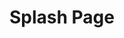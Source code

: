 ---
title: "Splash Page"
layout: splash
permalink: /splash
header:
  overlay_image: /assets/images/wallpaper.png
  overlay_color: "#333"
excerpt: "Bacon ipsum dolor sit amet salami ham hock ham, hamburger corned beef short ribs kielbasa biltong t-bone drumstick tri-tip tail sirloin pork chop."
intro: 
  - excerpt: 'Nullam suscipit et nam, tellus velit pellentesque at malesuada, enim eaque. Quis nulla, netus tempor in diam gravida tincidunt, *proin faucibus* voluptate felis id sollicitudin. Centered with `type="center"`'
actions:
  - label: "Cyber"
    url: /
---